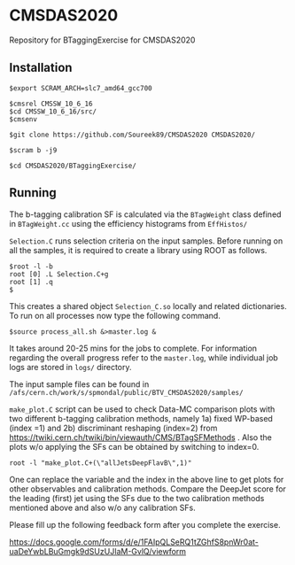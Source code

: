 # CMSDAS2020
Repository for BTaggingExercise for CMSDAS2020

## Installation
```
$export SCRAM_ARCH=slc7_amd64_gcc700

$cmsrel CMSSW_10_6_16
$cd CMSSW_10_6_16/src/
$cmsenv

$git clone https://github.com/Soureek89/CMSDAS2020 CMSDAS2020/

$scram b -j9

$cd CMSDAS2020/BTaggingExercise/
```
## Running
The b-tagging calibration SF is calculated via the `BTagWeight` class defined in `BTagWeight.cc` using the efficiency histograms from `EffHistos/`

`Selection.C` runs selection criteria on the input samples. Before running on all the samples, it is required to create a library using ROOT as follows.
```
$root -l -b
root [0] .L Selection.C+g
root [1] .q
$
```
This creates a shared object `Selection_C.so` locally and related dictionaries. To run on all processes now type the following command.
```
$source process_all.sh &>master.log &
```
It takes around 20-25 mins for the jobs to complete. For information regarding the overall progress refer to the `master.log`, while individual job logs are stored in `logs/` directory.
  
The input sample files can be found in `/afs/cern.ch/work/s/spmondal/public/BTV_CMSDAS2020/samples/`

`make_plot.C` script can be used to check Data-MC comparison plots with two different b-tagging calibration methods, namely 1a) fixed WP-based (index =1) and 2b) discriminant reshaping (index=2) from https://twiki.cern.ch/twiki/bin/viewauth/CMS/BTagSFMethods . Also the plots w/o  applying the SFs can be obtained by switching to index=0.     

```
root -l "make_plot.C+(\"allJetsDeepFlavB\",1)"
```
One can replace the variable and the index in the above line to get plots for other observables and calibration methods. Compare the DeepJet score for the leading (first) jet using the SFs due to the two calibration methods mentioned above and also w/o any calibration SFs.

Please fill up the following feedback form after you complete the exercise.

https://docs.google.com/forms/d/e/1FAIpQLSeRQ1tZGhfS8pnWr0at-uaDeYwbLBuGmgk9dSUzUJIaM-GvlQ/viewform
